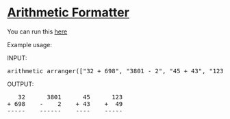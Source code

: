 # [Arithmetic Formatter](https://www.freecodecamp.org/learn/scientific-computing-with-python/scientific-computing-with-python-projects/arithmetic-formatter)

You can run this [here](https://replit.com/@malikmmusa/boilerplate-arithmetic-formatter#main.py)

Example usage:

INPUT:
<pre>
arithmetic_arranger(["32 + 698", "3801 - 2", "45 + 43", "123 + 49"])
</pre>
OUTPUT:
<pre>
   32      3801      45      123
+ 698    -    2    + 43    +  49
-----    ------    ----    -----
</pre>
